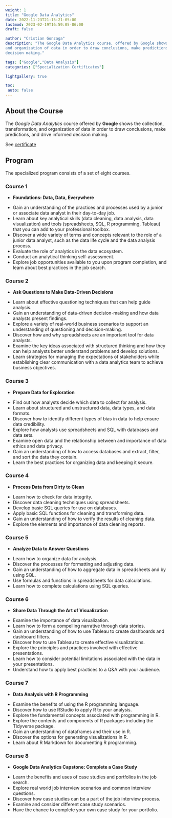 ```yaml
---
weight: 1
title: "Google Data Analytics"
date: 2022-11-23T21:15:21-05:00
lastmod: 2023-02-19T16:59:05-06:00
draft: false

author: "Cristian Gonzaga"
description: "The Google Data Analytics course, offered by Google shows the collection, transformation, 
and organization of data in order to draw conclusions, make predictions, and drive informed 
decision making."

tags: ["Google","Data Analysis"]
categories: ["Specialization Certificates"]

lightgallery: true

toc:
 auto: false
---
```

<!--more-->

## About the Course

The *Google Data Analytics* course offered by **Google** shows the collection, transformation, 
and organization of data in order to draw conclusions, make predictions, and drive informed 
decision making. 

See [certificate](https://coursera.org/share/755bf145ee4ed03f02a1109d9af1d7be)

## Program

The specialized program consists of a set of eight courses.

### Course 1
* **Foundations: Data, Data, Everywhere**

- Gain an understanding of the practices and processes used by a junior or associate data analyst 
in their day-to-day job. 
- Learn about key analytical skills (data cleaning, data analysis, data visualization) and tools 
(spreadsheets, SQL, R programming, Tableau) that you can add to your professional toolbox. 
- Discover a wide variety of terms and concepts relevant to the role of a junior data analyst, 
such as the data life cycle and the data analysis process. 
- Evaluate the role of analytics in the data ecosystem. 
- Conduct an analytical thinking self-assessment. 
- Explore job opportunities available to you upon program completion, and learn about best 
practices in the job search.

### Course 2
* **Ask Questions to Make Data-Driven Decisions**

- Learn about effective questioning techniques that can help guide analysis. 
- Gain an understanding of data-driven decision-making and how data analysts present findings.
- Explore a variety of real-world business scenarios to support an understanding of questioning 
and decision-making.
- Discover how and why spreadsheets are an important tool for data analysts.
- Examine the key ideas associated with structured thinking and how they can help analysts better 
understand problems and develop solutions.
- Learn strategies for managing the expectations of stakeholders while establishing clear 
communication with a data analytics team to achieve business objectives.

### Course 3
* **Prepare Data for Exploration**

 - Find out how analysts decide which data to collect for analysis.
 - Learn about structured and unstructured data, data types, and data formats.
 - Discover how to identify different types of bias in data to help ensure data credibility. 
 - Explore how analysts use spreadsheets and SQL with databases and data sets.
 - Examine open data and the relationship between and importance of data ethics and data privacy.
 - Gain an understanding of how to access databases and extract, filter, and sort the data they contain.
 - Learn the best practices for organizing data and keeping it secure.

### Course 4
* **Process Data from Dirty to Clean**

 - Learn how to check for data integrity.
 - Discover data cleaning techniques using spreadsheets. 
 - Develop basic SQL queries for use on databases.
 - Apply basic SQL functions for cleaning and transforming data.
 - Gain an understanding of how to verify the results of cleaning data.
 - Explore the elements and importance of data cleaning reports.

### Course 5
* **Analyze Data to Answer Questions**

 - Learn how to organize data for analysis.
 - Discover the processes for formatting and adjusting data. 
 - Gain an understanding of how to aggregate data in spreadsheets and by using SQL.
 - Use formulas and functions in spreadsheets for data calculations.
 - Learn how to complete calculations using SQL queries.

### Course 6
* **Share Data Through the Art of Visualization**

 - Examine the importance of data visualization.
 - Learn how to form a compelling narrative through data stories.
 - Gain an understanding of how to use Tableau to create dashboards and dashboard filters.
 - Discover how to use Tableau to create effective visualizations. 
 - Explore the principles and practices involved with effective presentations.
 - Learn how to consider potential limitations associated with the data in your presentations.
 - Understand how to apply best practices to a Q&A with your audience.

### Course 7
* **Data Analysis with R Programming**

 - Examine the benefits of using the R programming language.
 - Discover how to use RStudio to apply R to your analysis. 
 - Explore the fundamental concepts associated with programming in R. 
 - Explore the contents and components of R packages including the Tidyverse package.
 - Gain an understanding of dataframes and their use in R.
 - Discover the options for generating visualizations in R.
 - Learn about R Markdown for documenting R programming.

### Course 8
* **Google Data Analytics Capstone: Complete a Case Study**

 - Learn the benefits and uses of case studies and portfolios in the job search.
 - Explore real world job interview scenarios and common interview questions.
 - Discover how case studies can be a part of the job interview process. 
 - Examine and consider different case study scenarios. 
 - Have the chance to complete your own case study for your portfolio.
